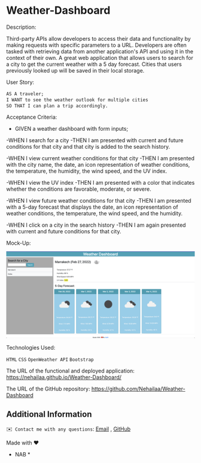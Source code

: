 # Weather-Dashboard

Description:


   Third-party APIs allow developers to access their data and functionality by making requests with specific parameters to a URL. Developers are often tasked with retrieving data from another application's API and using it in the context of their own.
   A great web application that allows users to search for a city to get the current weather with a 5 day forecast. Cities that users previously looked up will be saved in their local storage.

User Story:


    AS A traveler;
    I WANT to see the weather outlook for multiple cities
    SO THAT I can plan a trip accordingly.

 Acceptance Criteria:


- GIVEN a weather dashboard with form inputs;

-WHEN I search for a city
-THEN I am presented with current and future conditions for that city and that city is added to the search history.

-WHEN I view current weather conditions for that city
-THEN I am presented with the city name, the date, an icon representation of weather conditions, the temperature, the humidity, the wind speed, and the UV index.

-WHEN I view the UV index
-THEN I am presented with a color that indicates whether the conditions are favorable, moderate, or severe.

-WHEN I view future weather conditions for that city
-THEN I am presented with a 5-day forecast that displays the date, an icon representation of weather conditions, the temperature, the wind speed, and the humidity.

-WHEN I click on a city in the search history
-THEN I am again presented with current and future conditions for that city.
   

Mock-Up:

<img src="Assets/Images/Mock-Up.png" alt="Mock-up pf the project" />

Technologies Used:

`HTML`
`CSS`
`OpenWeather API`
`Bootstrap`


The URL of the functional and deployed application: 
https://nehailaa.github.io/Weather-Dashboard/

The URL of the GitHub repository:
https://github.com/Nehailaa/Weather-Dashboard


  ## Additional Information
  ✉️` Contact me with any questions`: [Email](mailto:nehailakarmel@gmail.com) , [GitHub](https://github.com/Nehailaa)<br />

Made with ♥️ 
* NAB *
